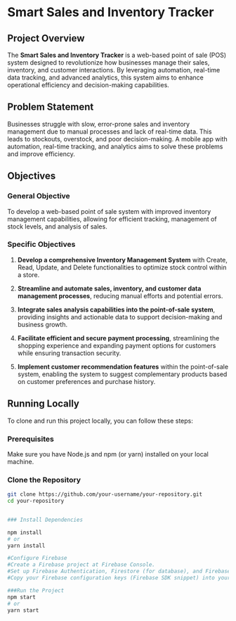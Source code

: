 # Smart Sales and Inventory Tracker

## Project Overview

The **Smart Sales and Inventory Tracker** is a web-based point of sale (POS) system designed to revolutionize how businesses manage their sales, inventory, and customer interactions. By leveraging automation, real-time data tracking, and advanced analytics, this system aims to enhance operational efficiency and decision-making capabilities.


## Problem Statement

Businesses struggle with slow, error-prone sales and inventory management due to manual processes and lack of real-time data. This leads to stockouts, overstock, and poor decision-making. A mobile app with automation, real-time tracking, and analytics aims to solve these problems and improve efficiency.

## Objectives

### General Objective
To develop a web-based point of sale system with improved inventory management capabilities, allowing for efficient tracking, management of stock levels, and analysis of sales.

### Specific Objectives
1. **Develop a comprehensive Inventory Management System** with Create, Read, Update, and Delete functionalities to optimize stock control within a store.

2. **Streamline and automate sales, inventory, and customer data management processes**, reducing manual efforts and potential errors.
   
2. **Integrate sales analysis capabilities into the point-of-sale system**, providing insights and actionable data to support decision-making and business growth.
   
4. **Facilitate efficient and secure payment processing**, streamlining the shopping experience and expanding payment options for customers while ensuring transaction security.
   
5. **Implement customer recommendation features** within the point-of-sale system, enabling the system to suggest complementary products based on customer preferences and purchase history.



## Running Locally

To clone and run this project locally, you can follow these steps:

### Prerequisites

Make sure you have Node.js and npm (or yarn) installed on your local machine.

### Clone the Repository

```bash
git clone https://github.com/your-username/your-repository.git
cd your-repository


### Install Dependencies

npm install
# or
yarn install

#Configure Firebase
#Create a Firebase project at Firebase Console.
#Set up Firebase Authentication, Firestore (for database), and Firebase Hosting (if applicable).
#Copy your Firebase configuration keys (Firebase SDK snippet) into your project.

###Run the Project
npm start
# or
yarn start